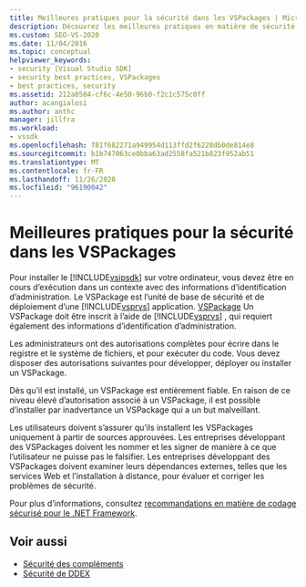 ```yaml
---
title: Meilleures pratiques pour la sécurité dans les VSPackages | Microsoft Docs
description: Découvrez les meilleures pratiques en matière de sécurité dans un VSPackage, l’unité de base de sécurité et le déploiement d’une application Visual Studio.
ms.custom: SEO-VS-2020
ms.date: 11/04/2016
ms.topic: conceptual
helpviewer_keywords:
- security [Visual Studio SDK]
- security best practices, VSPackages
- best practices, security
ms.assetid: 212a0504-cf6c-4e50-96b0-f2c1c575c0ff
author: acangialosi
ms.author: anthc
manager: jillfra
ms.workload:
- vssdk
ms.openlocfilehash: f81f682271a949954d113ffd2f6228db0de814e8
ms.sourcegitcommit: b1b747063ce0bba63ad2558fa521b823f952ab51
ms.translationtype: MT
ms.contentlocale: fr-FR
ms.lasthandoff: 11/26/2020
ms.locfileid: "96190042"
---
```

# <a name="best-practices-for-security-in-vspackages"></a>Meilleures pratiques pour la sécurité dans les VSPackages
Pour installer le [!INCLUDE[vsipsdk](../../extensibility/includes/vsipsdk_md.md)] sur votre ordinateur, vous devez être en cours d’exécution dans un contexte avec des informations d’identification d’administration. Le VSPackage est l’unité de base de sécurité et de déploiement d’une [!INCLUDE[vsprvs](../../code-quality/includes/vsprvs_md.md)] application. [VSPackage](../../extensibility/internals/vspackages.md) Un VSPackage doit être inscrit à l’aide de [!INCLUDE[vsprvs](../../code-quality/includes/vsprvs_md.md)] , qui requiert également des informations d’identification d’administration.

 Les administrateurs ont des autorisations complètes pour écrire dans le registre et le système de fichiers, et pour exécuter du code. Vous devez disposer des autorisations suivantes pour développer, déployer ou installer un VSPackage.

 Dès qu’il est installé, un VSPackage est entièrement fiable. En raison de ce niveau élevé d’autorisation associé à un VSPackage, il est possible d’installer par inadvertance un VSPackage qui a un but malveillant.

 Les utilisateurs doivent s’assurer qu’ils installent les VSPackages uniquement à partir de sources approuvées. Les entreprises développant des VSPackages doivent les nommer et les signer de manière à ce que l’utilisateur ne puisse pas le falsifier. Les entreprises développant des VSPackages doivent examiner leurs dépendances externes, telles que les services Web et l’installation à distance, pour évaluer et corriger les problèmes de sécurité.

 Pour plus d’informations, consultez [recommandations en matière de codage sécurisé pour le .NET Framework](/previous-versions/visualstudio/visual-studio-2008/d55zzx87(v=vs.90)).

## <a name="see-also"></a>Voir aussi
- [Sécurité des compléments](/previous-versions/1326zbk3(v=vs.140))
- [Sécurité de DDEX](/previous-versions/bb163703(v=vs.140))